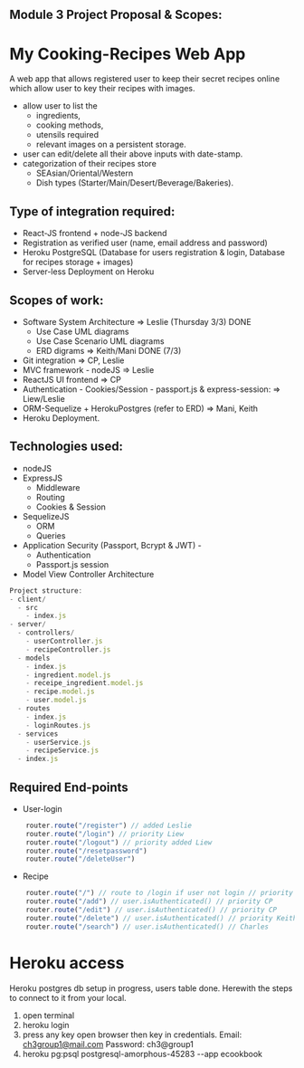## Module 3 Project Proposal & Scopes: 
# My Cooking-Recipes Web App

A web app that allows registered user to keep their secret recipes online which allow user to key their recipes with images.
- allow user to list the 
  - ingredients, 
  - cooking methods, 
  - utensils required
  - relevant images on a persistent storage.
- user can edit/delete all their above inputs with date-stamp.
- categorization of their recipes store
  - SEAsian/Oriental/Western
  - Dish types (Starter/Main/Desert/Beverage/Bakeries).


## Type of integration required:
- React-JS frontend + node-JS backend
- Registration as verified user (name, email address and password)
- Heroku PostgreSQL (Database for users registration & login, Database for recipes storage + images)
- Server-less Deployment on Heroku


## Scopes of work:
- Software System Architecture => Leslie (Thursday 3/3) DONE
  - Use Case UML diagrams
  - Use Case Scenario UML diagrams
  - ERD digrams => Keith/Mani DONE (7/3)
- Git integration => CP, Leslie 
- MVC framework - nodeJS => Leslie 
- ReactJS UI frontend => CP 
- Authentication - Cookies/Session - passport.js & express-session: => Liew/Leslie
- ORM-Sequelize + HerokuPostgres (refer to ERD) => Mani, Keith
- Heroku Deployment.


## Technologies used:
- nodeJS
- ExpressJS
  - Middleware
  - Routing
  - Cookies & Session
- SequelizeJS
  - ORM
  - Queries
- Application Security (Passport, Bcrypt & JWT) - 
  - Authentication
  - Passport.js session 
- Model View Controller Architecture


```javascript
Project structure:
- client/
  - src 
    - index.js 
- server/
  - controllers/
    - userController.js
    - recipeController.js
  - models
    - index.js
    - ingredient.model.js
    - receipe_ingredient.model.js
    - recipe.model.js
    - user.model.js
  - routes
    - index.js
    - loginRoutes.js
  - services
    - userService.js
    - recipeService.js
  - index.js
```

## Required End-points
- User-login
```javascript
    router.route("/register") // added Leslie
    router.route("/login") // priority Liew
    router.route("/logout") // priority added Liew
    router.route("/resetpassword") 
    router.route("/deleteUser")
```
- Recipe
```javascript
    router.route("/") // route to /login if user not login // priority Mani
    router.route("/add") // user.isAuthenticated() // priority CP
    router.route("/edit") // user.isAuthenticated() // priority CP
    router.route("/delete") // user.isAuthenticated() // priority Keith
    router.route("/search") // user.isAuthenticated() // Charles
```
# Heroku access

Heroku postgres db setup in progress, users table done. Herewith the steps to connect to it from your local.
1. open terminal
2. heroku login
3. press any key open browser then key in credentials. Email: ch3group1@mail.com Password: ch3@group1
4. heroku pg:psql postgresql-amorphous-45283 --app ecookbook
